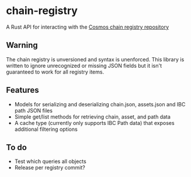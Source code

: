 # chain-registry

A Rust API for interacting with the [Cosmos chain registry repository](https://github.com/cosmos/chain-registry)

## Warning

The chain registry is unversioned and syntax is unenforced. This library is written to ignore unrecognized or missing JSON
fields but it isn't guaranteed to work for all registry items.

## Features

- Models for serializing and deserializing chain.json, assets.json and IBC path JSON files
- Simple get/list methods for retrieving chain, asset, and path data
- A cache type (currently only supports IBC Path data) that exposes additional filtering options

## To do

- Test which queries all objects
- Release per registry commit?

